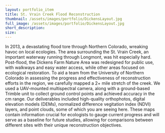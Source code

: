 ```yaml
---
layout: portfolio_item
title: St. Vrain Creek Flood Reconstruction
thumbnail: /assets/images/portfolio/DickensLayout.jpg
full_image: /assets/images/portfolio/DickensLayout.jpg
short_description:
size: 
---
```


In 2013, a devastating flood tore through Northern Colorado, wreaking havoc on local ecologies. 
The area surrounding the St. Vrain Creek, an important waterway running through Longmont, was hit especially hard. 
Post-flood, the Dickens Farm Nature Area was redesigned for public use, with walkways and easy water access, while other 
areas focused on ecological restoration. To aid a team from the University of Northern Colorado in assessing the progress 
and effectiveness of reconstruction efforts in the region, we carefully mapped a 2+ mile stretch of the creek. 
We used a UAV-mounted multispectral camera, along with a ground-based Trimble unit to collect ground control points and 
achieved accuracy in the cm range. Our deliverables included high-quality orthophotos, digital elevation models (DEMs), 
normalized difference vegitation index (NDVI) layers, and point clouds, 
some of which you are seeing here. These maps contain information crucial for ecologists to gauge current progress and 
will serve as a baseline for future studies, allowing for comparisons between different sites with their unique 
reconstruction objectives. 
